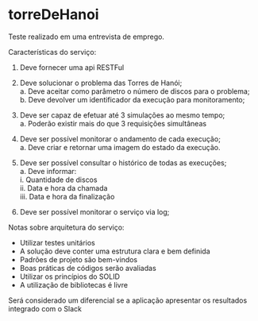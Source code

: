 # torreDeHanoi
Teste realizado em uma entrevista de emprego.

Características	do	serviço:

1. Deve	fornecer	uma	api	RESTFul

2. Deve	solucionar	o	problema	das	Torres	de	Hanói;<br />
a. Deve	aceitar	como	parâmetro	o	número	de	discos	para	o	problema;<br/>
b. Deve	devolver	um identificador da	execução	para	monitoramento;

3. Deve	ser	capaz	de	efetuar	até	3 simulações	ao	mesmo	tempo;<br />
a. Poderão	existir	mais	do	que	3	requisições	simultâneas

4. Deve	ser	possível	monitorar	o	andamento	de	cada	execução;<br />
a. Deve	criar	e	retornar	uma	imagem	do	estado	da	execução.

5. Deve	ser	possível	consultar	o	histórico	de	todas	as	execuções;<br />
a. Deve	informar:<br />
i. Quantidade	de	discos<br />
ii. Data	e	hora	da	chamada<br />
iii. Data e	hora	da	finalização

6. Deve	ser	possível	monitorar	o	serviço via	log;<br />

Notas	sobre	arquitetura	do	serviço:<br />
<ul>
<li>Utilizar	testes	unitários</li>
<li>A	solução	deve	conter	uma	estrutura	clara	e	bem	definida</li>
<li>Padrões	de	projeto	são	bem-vindos</li>
<li>Boas	práticas	de	códigos	serão	avaliadas</li>
<li>Utilizar	os	princípios	do	SOLID</li>
<li>A	utilização	de	bibliotecas	é	livre</li>
</ul>
 
Será	considerado	um	diferencial	se	a	aplicação	apresentar	os	resultados	integrado	com	o	Slack
